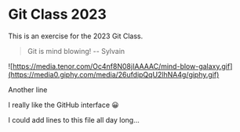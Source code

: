 # Git Class 2023

This is an exercise for the 2023 Git Class.

> Git is mind blowing!
> -- Sylvain

![https://media.tenor.com/Oc4nf8N08jIAAAAC/mind-blow-galaxy.gif](https://media0.giphy.com/media/26ufdipQqU2lhNA4g/giphy.gif)

Another line

I really like the GitHub interface 😀

I could add lines to this file all day long...
